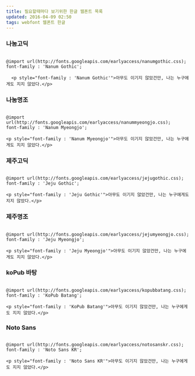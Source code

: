 ```yaml
---
title: 필요할때마다 보기위한 한글 웹폰트 목록 
updated: 2016-04-09 02:50
tags: webfont 웹폰트 한글 
---
```


### 나눔고딕 
<pre><code class="language-css">
@import url(http://fonts.googleapis.com/earlyaccess/nanumgothic.css);
font-family : 'Nanum Gothic';
</code></pre>

```
  <p style="font-family : 'Nanum Gothic'">아무도 이기지 않았건만, 나는 누구에게도 지지 않았다.</p>
```

### 나눔명조 
<pre><code class="language-css">
@import url(http://fonts.googleapis.com/earlyaccess/nanummyeongjo.css);
font-family : 'Nanum Myeongjo';
</code></pre>

```
<p style="font-family : 'Nanum Myeongjo'">아무도 이기지 않았건만, 나는 누구에게도 지지 않았다.</p>
```

### 제주고딕
<pre><code class="language-css">
@import url(http://fonts.googleapis.com/earlyaccess/jejugothic.css);
font-family : 'Jeju Gothic';
</code></pre>

```
<p style="font-family : 'Jeju Gothic'">아무도 이기지 않았건만, 나는 누구에게도 지지 않았다.</p>
```

### 제주명조
<pre><code class="language-css">
@import url(http://fonts.googleapis.com/earlyaccess/jejumyeongjo.css);
font-family : 'Jeju Myeongjo';
</code></pre>

```
<p style="font-family : 'Jeju Myeongjo'">아무도 이기지 않았건만, 나는 누구에게도 지지 않았다.</p>
```

### koPub 바탕 
<pre><code class="language-css">
@import url(http://fonts.googleapis.com/earlyaccess/kopubbatang.css);
font-family : 'KoPub Batang';
</code></pre>

```
<p style="font-family : 'KoPub Batang'">아무도 이기지 않았건만, 나는 누구에게도 지지 않았다.</p>
```

### Noto Sans 
<pre><code class="language-css">
@import url(http://fonts.googleapis.com/earlyaccess/notosanskr.css);
font-family : 'Noto Sans KR';
</code></pre>

```
<p style="font-family : 'Noto Sans KR'">아무도 이기지 않았건만, 나는 누구에게도 지지 않았다.</p>
```
